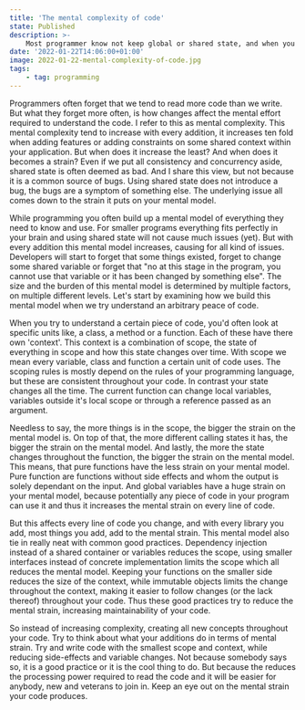 ```yaml
---
title: 'The mental complexity of code'
state: Published
description: >-
    Most programmer know not keep global or shared state, and when you do, do it so less as possible. But why should we not? Why is it so bad to use shared state and how does it relate to other constructs you may not expect.
date: '2022-01-22T14:06:00+01:00'
image: 2022-01-22-mental-complexity-of-code.jpg
tags:
    - tag: programming
---
```


Programmers often forget that we tend to read more code than we write. But what they forget more often, is how changes affect the mental effort required to understand the code. I refer to this as mental complexity. This mental complexity tend to increase with every addition, it increases ten fold when adding features or adding constraints on some shared context within your application. But when does it increase the least? And when does it becomes a strain? Even if we put all consistency and concurrency aside, shared state is often deemed as bad. And I share this view, but not because it is a common source of bugs. Using shared state does not introduce a bug, the bugs are a symptom of something else. The underlying issue all comes down to the strain it puts on your mental model. 

While programming you often build up a mental model of everything they need to know and use. For smaller programs everything fits perfectly in your brain and using shared state will not cause much issues (yet). But with every addition this mental model increases, causing for all kind of issues. Developers will start to forget that some things existed, forget to change some shared variable or forget that "no at this stage in the program, you cannot use that variable or it has been changed by something else". The size and the burden of this mental model is determined by multiple factors, on multiple different levels. Let's start by examining how we build this mental model when we try understand an arbitrary peace of code. 

When you try to understand a certain piece of code, you'd often look at specific units like, a class, a method or a function. Each of these have there own 'context'. This context is a combination of scope, the state of everything in scope and how this state changes over time. With scope we mean every variable, class and function a certain unit of code uses. The scoping rules is mostly depend on the rules of your programming language, but these are consistent throughout your code. In contrast your state changes all the time. The current function can change local variables, variables outside it's local scope or through a reference passed as an argument. 

Needless to say, the more things is in the scope, the bigger the strain on the mental model is. On top of that, the more different calling states it has, the bigger the strain on the mental model. And lastly, the more the state changes throughout the function, the bigger the strain on the mental model. This means, that pure functions have the less strain on your mental model. Pure function are functions without side effects and whom the output is solely dependant on the input. And global variables have a huge strain on your mental model, because potentially any piece of code in your program can use it and thus it increases the mental strain on every line of code.

But this affects every line of code you change, and with every library you add, most things you add, add to the mental strain. This mental model also tie in really neat with common good practices. Dependency injection instead of a shared container or variables reduces the scope, using smaller interfaces instead of concrete implementation limits the scope which all reduces the mental model. Keeping your functions on the smaller side reduces the size of the context, while immutable objects limits the change throughout the context, making it easier to follow changes (or the lack thereof) throughout your code. Thus these good practices try to reduce the mental strain, increasing maintainability of your code.

So instead of increasing complexity, creating all new concepts throughout your code. Try to think about what your additions do in terms of mental strain. Try and write code with the smallest scope and context, while reducing side-effects and variable changes. Not because somebody says so, it is a good practice or it is the cool thing to do. But because the reduces the processing power required to read the code and it will be easier for anybody, new and veterans to join in. Keep an eye out on the mental strain your code produces.
